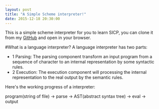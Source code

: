 ```yaml
---
layout: post
title: "A Simple Scheme interpreter!"
date: 2015-12-18 20:30:00
---
```


This is a simple scheme interpreter for you to learn SICP, you can clone it from my [GitHub](https://github.com/rex-zhou/Schemescript) and open in your browser.

#What is a language interpreter?
A language interpreter has two parts:

- 1 Parsing:
The parsing component transform an input program from a sequence of character to an internal representation by some syntactic rules.
- 2 Execution:
The execution component will processing the internal representation to the real output by the semantic rules.

Here's the working progress of a interpreter:

program(string of file) -> parse -> AST(abstract syntax tree) -> eval -> output
